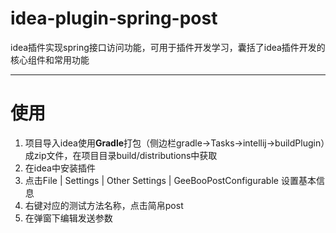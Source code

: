 # idea-plugin-spring-post
idea插件实现spring接口访问功能，可用于插件开发学习，囊括了idea插件开发的核心组件和常用功能
___
# 使用


1. 项目导入idea使用**Gradle**打包（侧边栏gradle->Tasks->intellij->buildPlugin）成zip文件，在项目目录build/distributions中获取
2. 在idea中安装插件
3. 点击File | Settings | Other Settings | GeeBooPostConfigurable 设置基本信息
4. 右键对应的测试方法名称，点击简帛post
5. 在弹窗下编辑发送参数
